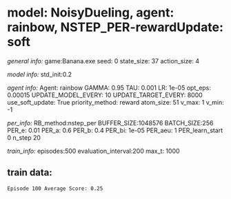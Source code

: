
# model: NoisyDueling, agent: rainbow, NSTEP_PER-rewardUpdate: soft

*general info:*
	game:Banana.exe
	seed: 0
	state_size: 37
	action_size: 4

*model info:*
	std_init:0.2

*agent info:*
	Agent: rainbow
	GAMMA: 0.95
	TAU: 0.001
	LR: 1e-05
	opt_eps: 0.00015
	UPDATE_MODEL_EVERY: 10
	UPDATE_TARGET_EVERY: 8000
	use_soft_update: True
	priority_method: reward
	atom_size: 51
	v_max: 1
	v_min: -1

*per_info:*
	RB_method:nstep_per
	BUFFER_SIZE:1048576
	BATCH_SIZE:256
	PER_e: 0.01
	PER_a: 0.6
	PER_b: 0.4
	PER_bi: 1e-05
	PER_aeu: 1
	PER_learn_start 0
	n_step 20

*train_info:*
	episodes:500
	evaluation_interval:200
	max_t: 1000



## train data: 

	Episode 100	Average Score: 0.25
